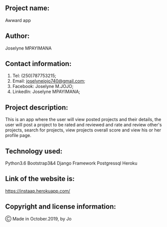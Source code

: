 ## Project name:

Awward app

## Author:

Joselyne MPAYIMANA

## Contact information:

1. Tel: (250)787753215;
2. Email: joselynejojo740@gmail.com;
3. Facebook: Joselyne M.JOJO;
4. LinkedIn: Joselyne MPAYIMANA;

## Project description:

 This is an app where the user will view posted projects and their details, the user will post a project to be rated and reviewed and rate and review other's projects, search for projects, view projects overall score and view his or her profile page.

 ## Technology used:

 Python3.6
 Bootstrap3&4
 Django Framework
 Postgressql
 Heroku

 ## Link of the website is:

 https://instaap.herokuapp.com/

 ## Copyright and license information:

 &#9400; Made in October.2019, by Jo



